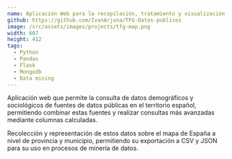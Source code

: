 ```yaml
---
name: Aplicación Web para la recopilación, tratamiento y visualización de datos públicos
github: https://github.com/IvanArjona/TFG-Datos-publicos
image: /src/assets/images/projects/tfg-map.png
width: 607
height: 412
tags:
  - Python
  - Pandas
  - Flask
  - Mongodb
  - Data mining
---
```


Aplicación web que permite la consulta de datos demográficos y sociológicos de fuentes de datos públicas en el territorio español, permitiendo combinar estas fuentes y realizar consultas más avanzadas mediante columnas calculadas.

Recolección y representación de estos datos sobre el mapa de España a nivel de provincia y municipio, permitiendo su exportación a CSV y JSON para su uso en procesos de minería de datos.
